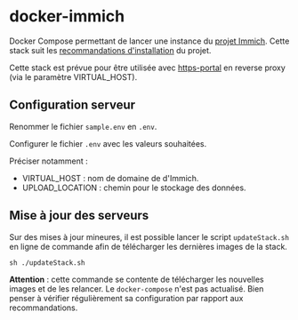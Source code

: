 # docker-immich
Docker Compose permettant de lancer une instance du [projet Immich](https://github.com/immich-app/immich). Cette stack suit les [recommandations d'installation](https://immich.app/docs/install/docker-compose) du projet.

Cette stack est prévue pour être utilisée avec [https-portal](https://github.com/SteveLTN/https-portal) en reverse proxy (via le paramètre VIRTUAL_HOST).



## Configuration serveur

Renommer le fichier `sample.env` en `.env`.

Configurer le fichier `.env` avec les valeurs souhaitées.

Préciser notamment :

- VIRTUAL_HOST : nom de domaine de d'Immich.
- UPLOAD_LOCATION : chemin pour le stockage des données.



## Mise à jour des serveurs

Sur des mises à jour mineures, il est possible lancer le script ``updateStack.sh`` en ligne de commande afin de télécharger les dernières images de la stack.

```shell
sh ./updateStack.sh
```

**Attention** : cette commande se contente de télécharger les nouvelles images et de les relancer. Le ``docker-compose`` n'est pas actualisé. Bien penser à vérifier régulièrement sa configuration par rapport aux recommandations.
